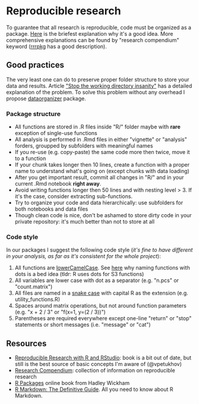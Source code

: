 # Reproducible research

To guarantee that all research is reproducible, code must be organized as a package. 
[Here](http://rmflight.github.io/posts/2014/07/analyses_as_packages.html) is the briefest explanation why it's a good idea.
More comprehensive explanations can be found by "research compendium" keyword ([rrrpkg](https://github.com/ropensci/rrrpkg) has a 
good description).

## Good practices

The very least one can do to preserve proper folder structure to store your data and results. Article 
["Stop the working directory insanity"](https://gist.github.com/jennybc/362f52446fe1ebc4c49f) has a detailed explanation of the
problem. To solve this problem without any overhead I propose [dataorganizer](https://github.com/khodosevichlab/dataorganizer)
package.

### Package structure

- All functions are stored in .R files inside "R/" folder maybe with **rare** exception of single-use functions
- All analysis is performed in .Rmd files in either "vignette" or "analysis" forders, groupped by subfolders with meaningful names
- If you re-use (e.g. copy-paste) the same code more then twice, move it to a function
- If your chunk takes longer then 10 lines, create a function with a proper name to understand what's going on (except chunks with data loading)
- After you get important result, commit all changes in "R/" and in your current .Rmd notebook **right away**.
- Avoid writing functions longer then 50 lines and with nesting level > 3. If it's the case, consider extracting sub-functions.
- Try to organize your code and data hierarchically: use subfolders for both notebooks and data files
- Though clean code is nice, don't be ashamed to store dirty code in your private repository: it's much better than not to store at all

### Code style

In our packages I suggest the following code style (*it's fine to have different in your analysis, as far as it's consistent for the whole project*):
1. All functions are [lowerCamelCase](https://en.wikipedia.org/wiki/Camel_case). See [here](https://style.tidyverse.org/syntax.html#object-names) why naming functions with dots is a bed idea (tldr: R uses dots for S3 functions)
2. All variables are lower case with dot as a separator (e.g. "n.pcs" or "count.matrix")
3. All files are named in a [snake case](https://en.wikipedia.org/wiki/Snake_case) with capital R as the extension (e.g. utility_functions.R)
4. Spaces around matrix operations, but not around function parameters (e.g. "x + 2 / 3" or "f(x=1, y=(2 / 3))")
5. Parentheses are required everywhere except one-line "return" or "stop" statements or short messages (i.e. "message" or "cat")

## Resources

- [Reproducible Research with R and RStudio](https://englianhu.files.wordpress.com/2016/01/reproducible-research-with-r-and-studio-2nd-edition.pdf):
  book is a bit out of date, but still is the best source of basic concepts I'm aware of (@vpetukhov)
- [Research Compendium](https://research-compendium.science/): collection of information on reproducible research
- [R Packages](http://r-pkgs.had.co.nz/) online book from Hadley Wickham
- [R Markdown: The Definitive Guide](https://bookdown.org/yihui/rmarkdown/). All you need to know about R Markdown.
